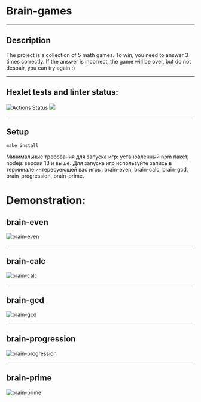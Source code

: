 # Brain-games
____
## Description
The project is a collection of 5 math games. To win, you need to answer 3 times correctly. If the answer is incorrect, the game will be over, but do not despair, you can try again :)
____
## Hexlet tests and linter status:
[![Actions Status](https://github.com/denyadeho/frontend-project-44/workflows/hexlet-check/badge.svg)](https://github.com/denyadeho/frontend-project-44/actions)
<a href="https://codeclimate.com/github/denyadeho/frontend-project-44/maintainability"><img src="https://api.codeclimate.com/v1/badges/a552e3fd1d2e414332a6/maintainability" /></a>
____
## Setup
`make install`


Минимальные требования для запуска игр: установленный npm пакет, nodejs версии 13 и выше.
Для запуска игр используйте запись в терминале интересуеющей вас игры: brain-even, brain-calc, brain-gcd, brain-progression, brain-prime.


# Demonstration:

## brain-even
[![brain-even](https://i.imgur.com/ebf47Xf.png)](https://asciinema.org/a/at2uI0bN3KYfGLDKVJeyN0kF3)
____
## brain-calc 
[![brain-calc](https://i.imgur.com/cxRuXup.png)](https://asciinema.org/a/jHxWXAAixOP8cdosMcaXoHatg)
____
## brain-gcd 
[![brain-gcd](https://i.imgur.com/m8HAnaA.png)](https://asciinema.org/a/cxb7Rn1LhA9rJrA8vQEOZb0Gm)
____
## brain-progression 
[![brain-progression](https://i.imgur.com/Y1ooPVU.png)](https://asciinema.org/a/l7dfAVOOeicZvU3CuXaIVhYn6)
____
## brain-prime 
[![brain-prime](https://i.imgur.com/jS8ixT7.png)](https://asciinema.org/a/PBdvdCTb1LsjxXLwgvb1VD4t3)

